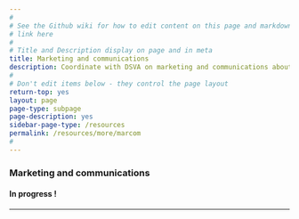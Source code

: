 ```yaml
---
#
# See the Github wiki for how to edit content on this page and markdown styles you can use:
# link here
#
# Title and Description display on page and in meta
title: Marketing and communications
description: Coordinate with DSVA on marketing and communications about your service.
#
# Don't edit items below - they control the page layout
return-top: yes
layout: page
page-type: subpage
page-description: yes
sidebar-page-type: /resources
permalink: /resources/more/marcom
#
---
```


### Marketing and communications

#### In progress !

<!--
OTHER BITS
**Designers and Writers**

* How might VA promote the new service? Are there other VA websites where a callout would make sense?

-->

<hr>
